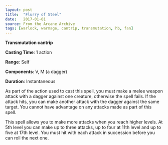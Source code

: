 ```yaml
---
layout: post
title:  "Flurry of Steel"
date:   2017-01-01
source: From the Arcane Archive
tags: [warlock, warmage, cantrip, transmutation, hb, fan]
---
```


**Transmutation cantrip**

**Casting Time**: 1 action

**Range**: Self

**Components**: V, M (a dagger)

**Duration**: Instantaneous

As part of the action used to cast this spell, you must make a melee weapon attack with a dagger against one creature, otherwise the spell fails. If the attack hits, you can make another attack with the dagger against the same target. You cannot have advantage on any attacks made as part of this spell. 

This spell allows you to make more attacks when you reach higher levels. At 5th level you can make up to three attacks, up to four at 11th level and up to five at 17th level. You must hit with each attack in succession before you can roll the next one.
